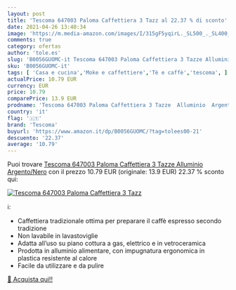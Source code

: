 ```yaml
---
layout: post
title: 'Tescoma 647003 Paloma Caffettiera 3 Tazz al 22.37 % di sconto'
date: 2021-04-26 13:40:34
image: 'https://m.media-amazon.com/images/I/315gF5yqirL._SL500_._SL400_.jpg'
comments: true
category: ofertas
author: 'tole.es'
slug: 'B0056GUOMC-it Tescoma 647003 Paloma Caffettiera 3 Tazze Alluminio...'
sku: 'B0056GUOMC-it'
tags: [ 'Casa e cucina','Moke e caffettiere','Tè e caffè','tescoma', ]
actualPrice: 10.79 EUR
currency: EUR
price: 10.79
comparePrice: 13.9 EUR
prodname: 'Tescoma 647003 Paloma Caffettiera 3 Tazze  Alluminio  Argento/Nero'
country: 'it'
flag: '🇮🇹'
brand: 'Tescoma'
buyurl: 'https://www.amazon.it/dp/B0056GUOMC/?tag=tolees00-21'
descuento: '22.37'
average: '10.79'
---
```


Puoi trovare [Tescoma 647003 Paloma Caffettiera 3 Tazze  Alluminio  Argento/Nero](https://www.amazon.it/dp/B0056GUOMC/?tag=tolees00-21) con il prezzo 10.79 EUR (originale: 13.9 EUR) 22.37 % sconto qui:

[![Tescoma 647003 Paloma Caffettiera 3 Tazz](https://m.media-amazon.com/images/I/315gF5yqirL._SL500_._SL400_.jpg)](https://www.amazon.it/dp/B0056GUOMC/?tag=tolees00-21)

ℹ️:

- Caffettiera tradizionale ottima per preparare il caffè espresso secondo tradizione
- Non lavabile in lavastoviglie
- Adatta all’uso su piano cottura a gas, elettrico e in vetroceramica
- Prodotta in alluminio alimentare, con impugnatura ergonomica in plastica resistente al calore
- Facile da utilizzare e da pulire

[🛒 Acquista qui!!](https://www.amazon.it/dp/B0056GUOMC/?tag=tolees00-21)
